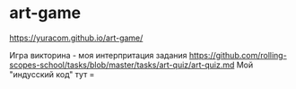 # art-game
https://yuracom.github.io/art-game/

Игра викторина - моя интерпритация задания https://github.com/rolling-scopes-school/tasks/blob/master/tasks/art-quiz/art-quiz.md
Мой "индусский код" тут = 
